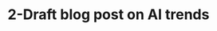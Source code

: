 ﻿---
title: 2-Draft blog post on AI trends
description: 1200–1500 words, SEO optimized.
issue: 100
status: Backlog
size: S
estimate: 20
devHours: 12
qaHours: 4
plannedStart: '2025-08-28'
plannedEnd: '2025-09-05'
actualStart: '2025-09-06'
actualEnd: '2025-09-10'
assignees:
  - sctgithub
labels:
  - enhancement
priority: Critical
sprint: Sprint 1
relationships:
comments:
  - "Image : [IMAGE:../Images/Screenshot.png]"  
commentHistory: []
---